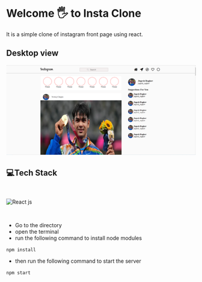 # Welcome 🖐 to Insta Clone
It is a simple clone of instagram front page using react.

## Desktop view
![Desktop view](./src/images/instaclone.png)

## 💻Tech Stack
<br>

![React js](https://img.shields.io/badge/reactjs%20-%23E34F26.svg?&style=for-the-badge&logo=reactjs&logoColor=white)


<br>

- Go to the directory
- open the terminal 
- run the following command to install node modules
```
npm install
```
- then run the following command to start the server
```
npm start
```

